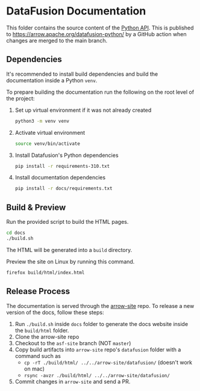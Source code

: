 <!---
  Licensed to the Apache Software Foundation (ASF) under one
  or more contributor license agreements.  See the NOTICE file
  distributed with this work for additional information
  regarding copyright ownership.  The ASF licenses this file
  to you under the Apache License, Version 2.0 (the
  "License"); you may not use this file except in compliance
  with the License.  You may obtain a copy of the License at

    http://www.apache.org/licenses/LICENSE-2.0

  Unless required by applicable law or agreed to in writing,
  software distributed under the License is distributed on an
  "AS IS" BASIS, WITHOUT WARRANTIES OR CONDITIONS OF ANY
  KIND, either express or implied.  See the License for the
  specific language governing permissions and limitations
  under the License.
-->

# DataFusion Documentation

This folder contains the source content of the [Python API](./source/api).
This is published to https://arrow.apache.org/datafusion-python/ by a GitHub action
when changes are merged to the main branch.

## Dependencies

It's recommended to install build dependencies and build the documentation
inside a Python `venv`.

To prepare building the documentation run the following on the root level of the project:

1. Set up virtual environment if it was not already created
   ```bash
   python3 -m venv venv
   ```
1. Activate virtual environment
    ```bash
    source venv/bin/activate
    ```
1. Install Datafusion's Python dependencies
    ```bash
    pip install -r requirements-310.txt
    ```
1. Install documentation dependencies
    ```bash
    pip install -r docs/requirements.txt
    ```

## Build & Preview

Run the provided script to build the HTML pages.

```bash
cd docs
./build.sh
```

The HTML will be generated into a `build` directory.

Preview the site on Linux by running this command.

```bash
firefox build/html/index.html
```

## Release Process

The documentation is served through the
[arrow-site](https://github.com/apache/arrow-site/) repo. To release a new
version of the docs, follow these steps:

1. Run `./build.sh` inside `docs` folder to generate the docs website inside the `build/html` folder.
2. Clone the arrow-site repo
3. Checkout to the `asf-site` branch (NOT `master`)
4. Copy build artifacts into `arrow-site` repo's `datafusion` folder with a command such as
   - `cp -rT ./build/html/ ../../arrow-site/datafusion/` (doesn't work on mac)
   - `rsync -avzr ./build/html/ ../../arrow-site/datafusion/`
5. Commit changes in `arrow-site` and send a PR.
